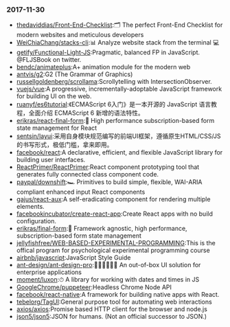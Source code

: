 ### 2017-11-30 
* [thedaviddias/Front-End-Checklist](https://github.com//thedaviddias/Front-End-Checklist):🗂 The perfect Front-End Checklist for modern websites and meticulous developers 
* [WeiChiaChang/stacks-cli](https://github.com//WeiChiaChang/stacks-cli):📊 Analyze website stack from the terminal 💻 
* [getify/Functional-Light-JS](https://github.com//getify/Functional-Light-JS):Pragmatic, balanced FP in JavaScript. @FLJSBook on twitter. 
* [bendc/animateplus](https://github.com//bendc/animateplus):A+ animation module for the modern web 
* [antvis/g2](https://github.com//antvis/g2):G2 (The Grammar of Graphics) 
* [russellgoldenberg/scrollama](https://github.com//russellgoldenberg/scrollama):Scrollytelling with IntersectionObserver. 
* [vuejs/vue](https://github.com//vuejs/vue):A progressive, incrementally-adoptable JavaScript framework for building UI on the web. 
* [ruanyf/es6tutorial](https://github.com//ruanyf/es6tutorial):《ECMAScript 6入门》是一本开源的 JavaScript 语言教程，全面介绍 ECMAScript 6 新增的语法特性。 
* [erikras/react-final-form](https://github.com//erikras/react-final-form):🏁 High performance subscription-based form state management for React 
* [sentsin/layui](https://github.com//sentsin/layui):采用自身模块规范编写的前端UI框架，遵循原生HTML/CSS/JS的书写形式，极低门槛，拿来即用。 
* [facebook/react](https://github.com//facebook/react):A declarative, efficient, and flexible JavaScript library for building user interfaces. 
* [ReactPrimer/ReactPrimer](https://github.com//ReactPrimer/ReactPrimer):React component prototyping tool that generates fully connected class component code. 
* [paypal/downshift](https://github.com//paypal/downshift):🏎 Primitives to build simple, flexible, WAI-ARIA compliant enhanced input React components 
* [gajus/react-aux](https://github.com//gajus/react-aux):A self-eradicating component for rendering multiple elements. 
* [facebookincubator/create-react-app](https://github.com//facebookincubator/create-react-app):Create React apps with no build configuration. 
* [erikras/final-form](https://github.com//erikras/final-form):🏁 Framework agnostic, high performance, subscription-based form state management 
* [jellyfishfree/WEB-BASED-EXPERIMENTAL-PROGRAMMING](https://github.com//jellyfishfree/WEB-BASED-EXPERIMENTAL-PROGRAMMING):This is the offical program for psychological experimental programming course 
* [airbnb/javascript](https://github.com//airbnb/javascript):JavaScript Style Guide 
* [ant-design/ant-design-pro](https://github.com//ant-design/ant-design-pro):👨🏻‍💻👩🏻‍💻 An out-of-box UI solution for enterprise applications 
* [moment/luxon](https://github.com//moment/luxon):⏱ A library for working with dates and times in JS 
* [GoogleChrome/puppeteer](https://github.com//GoogleChrome/puppeteer):Headless Chrome Node API 
* [facebook/react-native](https://github.com//facebook/react-native):A framework for building native apps with React. 
* [tebelorg/TagUI](https://github.com//tebelorg/TagUI):General purpose tool for automating web interactions 
* [axios/axios](https://github.com//axios/axios):Promise based HTTP client for the browser and node.js 
* [json5/json5](https://github.com//json5/json5):JSON for humans. (Not an official successor to JSON.) 

